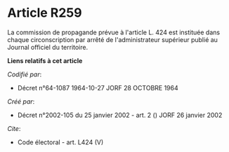 # Article R259

La commission de propagande prévue à l'article L. 424 est instituée dans chaque circonscription par arrêté de
l'administrateur supérieur publié au Journal officiel du territoire.

**Liens relatifs à cet article**

_Codifié par_:

  - Décret n°64-1087 1964-10-27 JORF 28 OCTOBRE 1964

_Créé par_:

  - Décret n°2002-105 du 25 janvier 2002 - art. 2 () JORF 26 janvier 2002

_Cite_:

  - Code électoral - art. L424 (V)
